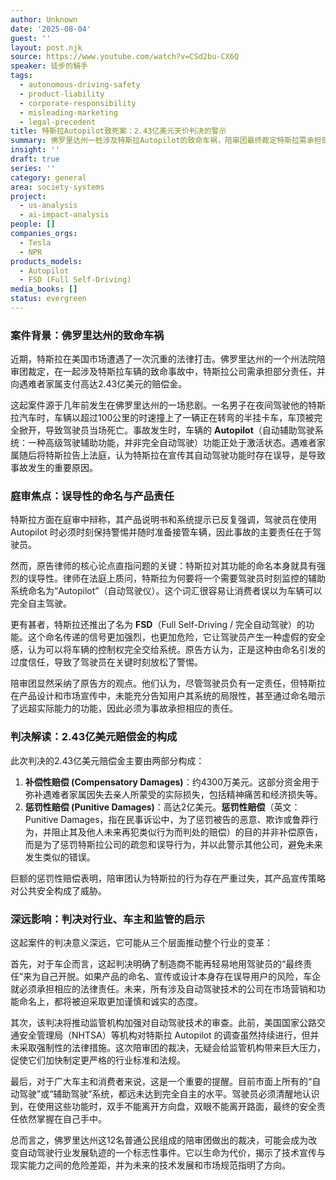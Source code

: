 ```yaml
---
author: Unknown
date: '2025-08-04'
guest: ''
layout: post.njk
source: https://www.youtube.com/watch?v=CSd2bu-CX6Q
speaker: 徒步的騎手
tags:
  - autonomous-driving-safety
  - product-liability
  - corporate-responsibility
  - misleading-marketing
  - legal-precedent
title: 特斯拉Autopilot致死案：2.43亿美元天价判决的警示
summary: 佛罗里达州一桩涉及特斯拉Autopilot的致命车祸，陪审团最终裁定特斯拉需承担部分责任，并判处高达2.43亿美元的赔偿。此案的核心焦点在于“自动驾驶”这一命名对用户的误导。判决不仅对特斯拉，也对整个自动驾驶行业敲响了警钟，预示着未来车企在产品宣传和安全责任方面将面临更严格的审视和监管。
insight: ''
draft: true
series: ''
category: general
area: society-systems
project:
  - us-analysis
  - ai-impact-analysis
people: []
companies_orgs:
  - Tesla
  - NPR
products_models:
  - Autopilot
  - FSD (Full Self-Driving)
media_books: []
status: evergreen
---
```


### 案件背景：佛罗里达州的致命车祸

近期，特斯拉在美国市场遭遇了一次沉重的法律打击。佛罗里达州的一个州法院陪审团裁定，在一起涉及特斯拉车辆的致命事故中，特斯拉公司需承担部分责任，并向遇难者家属支付高达2.43亿美元的赔偿金。

这起案件源于几年前发生在佛罗里达州的一场悲剧。一名男子在夜间驾驶他的特斯拉汽车时，车辆以超过100公里的时速撞上了一辆正在转弯的半挂卡车，车顶被完全掀开，导致驾驶员当场死亡。事故发生时，车辆的 **Autopilot**（自动辅助驾驶系统：一种高级驾驶辅助功能，并非完全自动驾驶）功能正处于激活状态。遇难者家属随后将特斯拉告上法庭，认为特斯拉在宣传其自动驾驶功能时存在误导，是导致事故发生的重要原因。

### 庭审焦点：误导性的命名与产品责任

特斯拉方面在庭审中辩称，其产品说明书和系统提示已反复强调，驾驶员在使用 Autopilot 时必须时刻保持警惕并随时准备接管车辆，因此事故的主要责任在于驾驶员。

然而，原告律师的核心论点直指问题的关键：特斯拉对其功能的命名本身就具有强烈的误导性。律师在法庭上质问，特斯拉为何要将一个需要驾驶员时刻监控的辅助系统命名为“Autopilot”（自动驾驶仪）。这个词汇很容易让消费者误以为车辆可以完全自主驾驶。

更有甚者，特斯拉还推出了名为 **FSD**（Full Self-Driving / 完全自动驾驶）的功能。这个命名传递的信号更加强烈，也更加危险，它让驾驶员产生一种虚假的安全感，认为可以将车辆的控制权完全交给系统。原告方认为，正是这种由命名引发的过度信任，导致了驾驶员在关键时刻放松了警惕。

陪审团显然采纳了原告方的观点。他们认为，尽管驾驶员负有一定责任，但特斯拉在产品设计和市场宣传中，未能充分告知用户其系统的局限性，甚至通过命名暗示了远超实际能力的功能，因此必须为事故承担相应的责任。

### 判决解读：2.43亿美元赔偿金的构成

此次判决的2.43亿美元赔偿金主要由两部分构成：

1.  **补偿性赔偿 (Compensatory Damages)**：约4300万美元。这部分资金用于弥补遇难者家属因失去亲人所蒙受的实际损失，包括精神痛苦和经济损失等。
2.  **惩罚性赔偿 (Punitive Damages)**：高达2亿美元。**惩罚性赔偿**（英文：Punitive Damages，指在民事诉讼中，为了惩罚被告的恶意、欺诈或鲁莽行为，并阻止其及他人未来再犯类似行为而判处的赔偿）的目的并非补偿原告，而是为了惩罚特斯拉公司的疏忽和误导行为，并以此警示其他公司，避免未来发生类似的错误。

巨额的惩罚性赔偿表明，陪审团认为特斯拉的行为存在严重过失，其产品宣传策略对公共安全构成了威胁。

### 深远影响：判决对行业、车主和监管的启示

这起案件的判决意义深远，它可能从三个层面推动整个行业的变革：

首先，对于车企而言，这起判决明确了制造商不能再轻易地用驾驶员的“最终责任”来为自己开脱。如果产品的命名、宣传或设计本身存在误导用户的风险，车企就必须承担相应的法律责任。未来，所有涉及自动驾驶技术的公司在市场营销和功能命名上，都将被迫采取更加谨慎和诚实的态度。

其次，该判决将推动监管机构加强对自动驾驶技术的审查。此前，美国国家公路交通安全管理局（NHTSA）等机构对特斯拉 Autopilot 的调查虽然持续进行，但并未采取强制性的法律措施。这次陪审团的裁决，无疑会给监管机构带来巨大压力，促使它们加快制定更严格的行业标准和法规。

最后，对于广大车主和消费者来说，这是一个重要的提醒。目前市面上所有的“自动驾驶”或“辅助驾驶”系统，都远未达到完全自主的水平。驾驶员必须清醒地认识到，在使用这些功能时，双手不能离开方向盘，双眼不能离开路面，最终的安全责任依然掌握在自己手中。

总而言之，佛罗里达州这12名普通公民组成的陪审团做出的裁决，可能会成为改变自动驾驶行业发展轨迹的一个标志性事件。它以生命为代价，揭示了技术宣传与现实能力之间的危险差距，并为未来的技术发展和市场规范指明了方向。